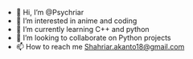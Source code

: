 - 👋 Hi, I’m @Psychriar
- 👀 I’m interested in anime and coding
- 🌱 I’m currently learning C++ and python
- 💞️ I’m looking to collaborate on Python projects
- 📫 How to reach me Shahriar.akanto18@gmail.com

<!---
Psychriar/Psychriar is a ✨ special ✨ repository because its `README.md` (this file) appears on your GitHub profile.
You can click the Preview link to take a look at your changes.
--->
